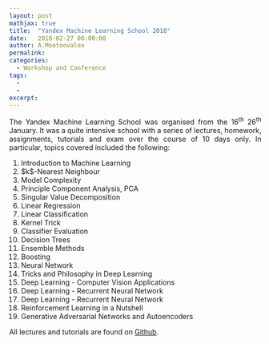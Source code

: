 ```yaml
---
layout: post
mathjax: true
title:  "Yandex Machine Learning School 2018"
date:   2018-02-27 08:00:00
author: A.Mootoovaloo
permalink:
categories:
  - Workshop and Conference 
tags:
  - 
  -
excerpt:
---
```



<p align="justify">The Yandex Machine Learning School was organised from the 16<sup>th</sup> 26<sup>th</sup> January. It was a quite intensive school with a series of lectures, homework, assignments, tutorials and exam over the course of 10 days only. In particular, topics covered included the following:</p>

<ol type="1">

<li>
Introduction to Machine Learning
</li>

<li>
$k$-Nearest Neighbour
</li>

<li>
Model Complexity
</li>

<li>
Principle Component Analysis, PCA
</li>

<li>
Singular Value Decomposition
</li>

<li>
Linear Regression
</li>

<li>
Linear Classification
</li>

<li>
Kernel Trick
</li>

<li>
Classifier Evaluation
</li>

<li>
Decision Trees
</li>

<li>
Ensemble Methods
</li>

<li>
Boosting
</li>

<li>
Neural Network
</li>

<li>
Tricks and Philosophy in Deep Learning
</li>

<li>
Deep Learning - Computer Vision Applications
</li>

<li>
Deep Learning - Recurrent Neural Network
</li>

<li>
Deep Learning - Recurrent Neural Network
</li>

<li>
Reinforcement Learning in a Nutshell
</li>

<li>
Generative Adversarial Networks and Autoencoders
</li>

</ol>

<p align="justify">All lectures and tutorials are found on <a href="https://github.com/yandexdataschool/MLatImperial2018">Github</a>.</p>